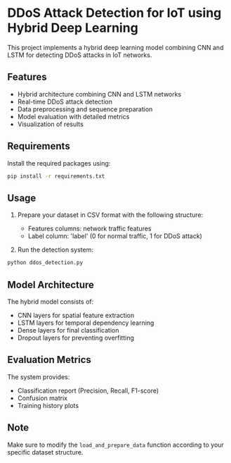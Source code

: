 # DDoS Attack Detection for IoT using Hybrid Deep Learning

This project implements a hybrid deep learning model combining CNN and LSTM for detecting DDoS attacks in IoT networks.

## Features

- Hybrid architecture combining CNN and LSTM networks
- Real-time DDoS attack detection
- Data preprocessing and sequence preparation
- Model evaluation with detailed metrics
- Visualization of results

## Requirements

Install the required packages using:
```bash
pip install -r requirements.txt
```

## Usage

1. Prepare your dataset in CSV format with the following structure:
   - Features columns: network traffic features
   - Label column: 'label' (0 for normal traffic, 1 for DDoS attack)

2. Run the detection system:
```bash
python ddos_detection.py
```

## Model Architecture

The hybrid model consists of:
- CNN layers for spatial feature extraction
- LSTM layers for temporal dependency learning
- Dense layers for final classification
- Dropout layers for preventing overfitting

## Evaluation Metrics

The system provides:
- Classification report (Precision, Recall, F1-score)
- Confusion matrix
- Training history plots

## Note

Make sure to modify the `load_and_prepare_data` function according to your specific dataset structure.
